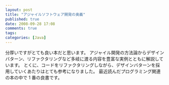 ```yaml
---
layout: post
title: "アジャイルソフトウェア開発の奥義"
published: true
date: 2008-09-28 17:08
comments: true
tags:
categories: [Java]
---
```


分厚いですがとても良い本だと思います。
アジャイル開発の方法論からデザインバターン、リファクタリングなど多岐に渡る内容を豊富な実例とともに解説しています。
とくに、コードをリファクタリングしながら、デザインバターンを採用していくあたりはとても参考になりました。
最近読んだプログラミング関連の本の中で 1 番の良書です。
